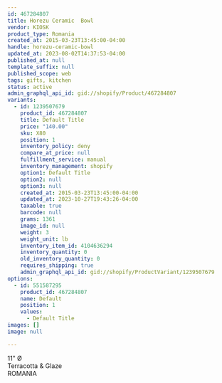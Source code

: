 ```yaml
---
id: 467284807
title: Horezu Ceramic  Bowl
vendor: KIOSK
product_type: Romania
created_at: 2015-03-23T13:45:00-04:00
handle: horezu-ceramic-bowl
updated_at: 2023-08-02T14:37:53-04:00
published_at: null
template_suffix: null
published_scope: web
tags: gifts, kitchen
status: active
admin_graphql_api_id: gid://shopify/Product/467284807
variants:
  - id: 1239507679
    product_id: 467284807
    title: Default Title
    price: "140.00"
    sku: X80
    position: 1
    inventory_policy: deny
    compare_at_price: null
    fulfillment_service: manual
    inventory_management: shopify
    option1: Default Title
    option2: null
    option3: null
    created_at: 2015-03-23T13:45:00-04:00
    updated_at: 2023-10-27T19:43:26-04:00
    taxable: true
    barcode: null
    grams: 1361
    image_id: null
    weight: 3
    weight_unit: lb
    inventory_item_id: 4104636294
    inventory_quantity: 0
    old_inventory_quantity: 0
    requires_shipping: true
    admin_graphql_api_id: gid://shopify/ProductVariant/1239507679
options:
  - id: 551587295
    product_id: 467284807
    name: Default
    position: 1
    values:
      - Default Title
images: []
image: null

---
```


11" Ø  
Terracotta & Glaze  
ROMANIA